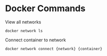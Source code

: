 # Docker Commands

View all networks
```
docker network ls
```

Connect container to network
```
docker network connect {network} {container}
```
